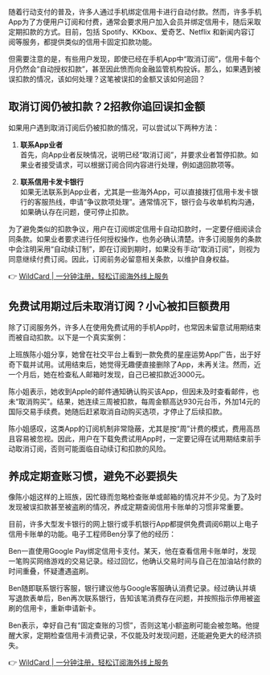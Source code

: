 随着行动支付的普及，许多人通过手机绑定信用卡进行自动付款。然而，许多手机App为了方便用户订阅和付费，通常会要求用户加入会员并绑定信用卡，随后采取定期扣款的方式。目前，包括 Spotify、KKbox、爱奇艺、Netflix 和新闻内容订阅等服务，都提供类似的信用卡固定扣款功能。

但需要注意的是，有些用户发现，即使已经在手机App中“取消订阅”，信用卡每个月仍然会“自动授权扣款”，甚至因此愤而向金融监管机构投诉。那么，如果遇到被误扣款的情况，该如何处理？这笔被误扣的金额又该如何追回？

## 取消订阅仍被扣款？2招教你追回误扣金额

如果用户遇到取消订阅后仍被扣款的情况，可以尝试以下两种方法：

1. **联系App业者**  
   首先，向App业者反映情况，说明已经“取消订阅”，并要求业者暂停扣款。如果业者接受请求，可以根据订阅合同内容进行处理，例如退回款项等。

2. **联系信用卡发卡银行**  
   如果无法联系到App业者，尤其是一些海外App，可以直接拨打信用卡发卡银行的客服热线，申请“争议款项处理”。通常情况下，银行会与收单机构沟通，如果确认存在问题，便可停止扣款。

为了避免类似的扣款争议，用户在订阅绑定信用卡自动扣款时，一定要仔细阅读合同条款。如果业者要求进行任何授权操作，也务必确认清楚。许多订阅服务的条款中会注明采用“自动续订制”，即在订阅到期时，如果没有手动“取消订阅”，则视为同意继续付费订阅。因此，订阅前务必留意相关条款，以维护自身权益。

👉 [WildCard | 一分钟注册，轻松订阅海外线上服务](https://bit.ly/bewildcard)

## 免费试用期过后未取消订阅？小心被扣巨额费用

除了订阅服务外，许多人在使用免费试用的手机App时，也常因未留意试用期结束而被自动扣款。以下是一个真实案例：

上班族陈小姐分享，她曾在社交平台上看到一款免费的星座运势App广告，出于好奇下载并试用。试用结束后，她觉得无趣便直接删除了App，未再关注。然而，近一个月后，她在检查私人邮箱时发现，自己已被扣款近3000元。

陈小姐表示，她收到Apple的邮件通知确认购买该App，但因未及时查看邮件，也未“取消购买”。结果，她连续三周被扣款，每周金额高达930元台币，外加14元的国际交易手续费。她随后赶紧取消自动购买选项，才停止了后续扣款。

陈小姐感叹，这类App的订阅机制非常隐蔽，尤其是按“周”计费的模式，费用高昂且容易被忽视。因此，用户在下载免费试用App时，一定要记得在试用期结束前手动取消订阅，否则可能面临自动续订和扣款的风险。

## 养成定期查账习惯，避免不必要损失

像陈小姐这样的上班族，因忙碌而忽略检查账单或邮箱的情况并不少见。为了及时发现被误扣款甚至被盗刷的情况，养成定期查阅信用卡账单的习惯非常重要。

目前，许多大型发卡银行的网上银行或手机银行App都提供免费调阅6期以上电子信用卡账单的功能。电子工程师Ben分享了他的经历：

Ben一直使用Google Pay绑定信用卡支付。某天，他在查看信用卡账单时，发现一笔购买网络游戏的交易记录。经过回忆，他确认交易时间与自己在加油站付款的时间重叠，怀疑遭遇盗刷。

Ben随即联系银行客服，银行建议他与Google客服确认消费记录。经过确认并填写退款表单后，Ben再次联系银行，告知该笔消费存在问题，并按照指示停用被盗刷的信用卡，重新申请新卡。

Ben表示，幸好自己有“固定查账的习惯”，否则这笔小额盗刷可能会被忽略。他提醒大家，定期检查信用卡消费记录，不仅能及时发现问题，还能避免更大的经济损失。

👉 [WildCard | 一分钟注册，轻松订阅海外线上服务](https://bit.ly/bewildcard)